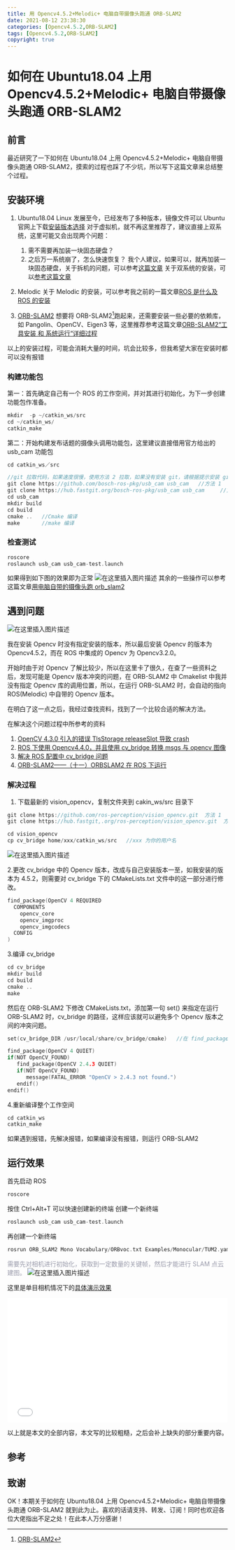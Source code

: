 ```yaml
---
title: 用 Opencv4.5.2+Melodic+ 电脑自带摄像头跑通 ORB-SLAM2
date: 2021-08-12 23:38:30
categories: [Opencv4.5.2,ORB-SLAM2]
tags: [Opencv4.5.2,ORB-SLAM2]
copyright: true
---
```


# 如何在 Ubuntu18.04 上用 Opencv4.5.2+Melodic+ 电脑自带摄像头跑通 ORB-SLAM2

## 前言

最近研究了一下如何在 Ubuntu18.04 上用 Opencv4.5.2+Melodic+ 电脑自带摄像头跑通 ORB-SLAM2，摸索的过程也踩了不少坑，所以写下这篇文章来总结整个过程。

<!-- more -->

## 安装环境

1. Ubuntu18.04
   Linux 发展至今，已经发布了多种版本，镜像文件可以 Ubuntu 官网上下载[安装版本选择](https://ubuntu.com/download/alternative-downloads)
   对于虚拟机，就不再这里推荐了，建议直接上双系统，这里可能又会出现两个问题：
   1. 需不需要再加装一块固态硬盘？
   2. 之后万一系统崩了，怎么快速恢复？
   我个人建议，如果可以，就再加装一块固态硬盘，关于拆机的问题，可以参考[这篇文章](https://sujie-168.top/2021/01/22/%E5%A6%82%E4%BD%95%E4%B8%BA%E8%87%AA%E5%B7%B1%E7%9A%84%E7%88%B1%E6%9C%BA%E7%A5%9E%E8%88%9FTX6-CT5DA%E5%8A%A0%E8%A3%85%E5%9B%BA%E6%80%81%E7%A1%AC%E7%9B%98/)
   关于双系统的安装，可以[参考这篇文章](https://mp.weixin.qq.com/s/gL0nbF1x1-F5B6-M_9nFkQ)

2. Melodic
   关于 Melodic 的安装，可以参考我之前的一篇文章[ROS 是什么及 ROS 的安装](https://blog.csdn.net/qq_45857922/article/details/113355960)

3. [ORB-SLAM2](https://github.com/raulmur/ORB_SLAM2)
   想要将 ORB-SLAM2[^1]跑起来，还需要安装一些必要的依赖库，如 Pangolin、OpenCV、Eigen3 等，这里推荐参考这篇文章[ORB-SLAM2“工具安装 和 系统运行“详细过程](https://blog.csdn.net/hltt3838/article/details/113962104)

以上的安装过程，可能会消耗大量的时间，坑会比较多，但我希望大家在安装时都可以没有报错

### 构建功能包

第一：首先确定自己有一个 ROS 的工作空间，并对其进行初始化，为下一步创建功能包作准备。

```c
mkdir  -p ~/catkin_ws/src
cd ~/catkin_ws/
catkin_make
```

第二：开始构建发布话题的摄像头调用功能包，这里建议直接借用官方给出的 usb_cam 功能包

```c
cd catkin_ws／src

//git 拉取代码，如果速度很慢，使用方法 2 拉取，如果没有安装 git，请根据提示安装 git 即可，或者自行百度一下
git clone https://github.com/bosch-ros-pkg/usb_cam usb_cam   //方法 1
git clone https://hub.fastgit.org/bosch-ros-pkg/usb_cam usb_cam		//方法 2
cd usb_cam
mkdir build 
cd build 
cmake ..   //Cmake 编译
make 	   //make 编译
```

### 检查测试

```c
roscore
roslaunch usb_cam usb_cam-test.launch
```

如果得到如下图的效果即为正常
![在这里插入图片描述](https://img-blog.csdnimg.cn/03dab6f8cf3f4dab8f7a1123e5e296bb.png?x-oss-process=image/watermark,type_ZmFuZ3poZW5naGVpdGk,shadow_10,text_aHR0cHM6Ly9ibG9nLmNzZG4ubmV0L3FxXzQ1ODU3OTIy,size_16,color_FFFFFF,t_70)
其余的一些操作可以参考这篇文章[用电脑自带的摄像头跑 orb_slam2](https://zhuanlan.zhihu.com/p/29629824)

## 遇到问题
![在这里插入图片描述](https://img-blog.csdnimg.cn/2c318a42c86d408e806729ab5ee6239c.png?x-oss-process=image/watermark,type_ZmFuZ3poZW5naGVpdGk,shadow_10,text_aHR0cHM6Ly9ibG9nLmNzZG4ubmV0L3FxXzQ1ODU3OTIy,size_16,color_FFFFFF,t_70)

我在安装 Opencv 时没有指定安装的版本，所以最后安装 Opencv 的版本为 Opencv4.5.2，而在 ROS 中集成的 Opencv 为 Opencv3.2.0。

开始时由于对 Opencv 了解比较少，所以在这里卡了很久，在查了一些资料之后，发现可能是 Opencv 版本冲突的问题，在 ORB-SLAM2 中 Cmakelist 中我并没有指定 Opencv 库的调用位置，所以，在运行 ORB-SLAM2 时，会自动的指向 ROS(Melodic) 中自带的 Opencv 版本。

在明白了这一点之后，我经过查找资料，找到了一个比较合适的解决方法。

在解决这个问题过程中所参考的资料
1. [OpenCV 4.3.0 引入的错误 TlsStorage releaseSlot 导致 crash](https://www.codenong.com/js19ccc3972768/)
2. [ROS 下使用 Opencv4.4.0，并且使用 cv_bridge 转换 msgs 与 opencv 图像](https://blog.csdn.net/weixin_43436587/article/details/107711866)
3. [解决 ROS 配置中 cv_bridge 问题](https://zhuanlan.zhihu.com/p/347455336)
4. [ORB-SLAM2——（十一）ORBSLAM2 在 ROS 下运行](https://zhuanlan.zhihu.com/p/306029349)


### 解决过程

1. 下载最新的 vision_opencv，复制文件夹到 cakin_ws/src 目录下

```c
git clone https://github.com/ros-perception/vision_opencv.git  方法 1
git clone https://hub.fastgit,.org/ros-perception/vision_opencv.git  方法 2

cd vision_opencv
cp cv_bridge home/xxx/catkin_ws/src   //xxx 为你的用户名
```

![在这里插入图片描述](https://img-blog.csdnimg.cn/b3f7cc1f88be43ba9c8a1fe64b417d35.png?x-oss-process=image/watermark,type_ZmFuZ3poZW5naGVpdGk,shadow_10,text_aHR0cHM6Ly9ibG9nLmNzZG4ubmV0L3FxXzQ1ODU3OTIy,size_16,color_FFFFFF,t_70)

2.更改 cv_bridge 中的 Opencv 版本，改成与自己安装版本一至，如我安装的版本为 4.5.2，则需要对 cv_bridge 下的 CMakeLists.txt 文件中的这一部分进行修改。

```c
find_package(OpenCV 4 REQUIRED
  COMPONENTS
    opencv_core
    opencv_imgproc
    opencv_imgcodecs
  CONFIG
)
```

3.编译 cv_bridge

```c
cd cv_bridge
mkdir build
cd build
cmake ..
make
```

然后在 ORB-SLAM2 下修改 CMakeLists.txt，添加第一句 set() 来指定在运行 ORB-SLAM2 时，cv_bridge 的路径，这样应该就可以避免多个 Opencv 版本之间的冲突问题。

```c
set(cv_bridge_DIR /usr/local/share/cv_bridge/cmake)   //在 find_package 前面

find_package(OpenCV 4 QUIET)
if(NOT OpenCV_FOUND)
   find_package(OpenCV 2.4.3 QUIET)
   if(NOT OpenCV_FOUND)
      message(FATAL_ERROR "OpenCV > 2.4.3 not found.")
   endif()
endif()
```

4.重新编译整个工作空间

```c
cd catkin_ws
catkin_make
```

如果遇到报错，先解决报错，如果编译没有报错，则运行 ORB-SLAM2

## 运行效果

首先启动 ROS

```c
roscore
```

按住 Ctrl+Alt+T 可以快速创建新的终端
创建一个新终端

```c
roslaunch usb_cam usb_cam-test.launch
```

再创建一个新终端

```c
rosrun ORB_SLAM2 Mono Vocabulary/ORBvoc.txt Examples/Monocular/TUM2.yaml
```

<font color=#999AAA >需要先对相机进行初始化，获取到一定数量的关键帧，然后才能进行 SLAM 点云建图。</font>
![在这里插入图片描述](https://img-blog.csdnimg.cn/9c412df2bbd24ce19c62b4086fc6e954.png?x-oss-process=image/watermark,type_ZmFuZ3poZW5naGVpdGk,shadow_10,text_aHR0cHM6Ly9ibG9nLmNzZG4ubmV0L3FxXzQ1ODU3OTIy,size_16,color_FFFFFF,t_70)

这里是单目相机情况下的[具体演示效果](https://www.bilibili.com/video/BV1iM4y157oY)

<div style="position: relative; padding-bottom: 56.25%; height: 0;">
  <iframe src="//player.bilibili.com/player.html?aid=932224585&bvid=BV1iM4y157oY&cid=385019541&page=1&autoplay=0" frameborder="no" scrolling="no" 
    style="position: absolute; top: 0; left: 0; width: 100%; height: 100%;"></iframe>
</div>

以上就是本文的全部内容，本文写的比较粗糙，之后会补上缺失的部分重要内容。

## 参考

[^1]: [ORB-SLAM2](https://github.com/raulmur/orb_slam2.)

## 致谢

OK！本期关于如何在 Ubuntu18.04 上用 Opencv4.5.2+Melodic+ 电脑自带摄像头跑通 ORB-SLAM2 就到此为止。喜欢的话请支持、转发、订阅！同时也欢迎各位大佬指出不足之处！在此本人万分感谢！